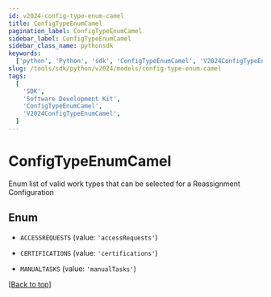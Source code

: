 ```yaml
---
id: v2024-config-type-enum-camel
title: ConfigTypeEnumCamel
pagination_label: ConfigTypeEnumCamel
sidebar_label: ConfigTypeEnumCamel
sidebar_class_name: pythonsdk
keywords:
  ['python', 'Python', 'sdk', 'ConfigTypeEnumCamel', 'V2024ConfigTypeEnumCamel']
slug: /tools/sdk/python/v2024/models/config-type-enum-camel
tags:
  [
    'SDK',
    'Software Development Kit',
    'ConfigTypeEnumCamel',
    'V2024ConfigTypeEnumCamel',
  ]
---
```


# ConfigTypeEnumCamel

Enum list of valid work types that can be selected for a Reassignment Configuration

## Enum

- `ACCESSREQUESTS` (value: `'accessRequests'`)

- `CERTIFICATIONS` (value: `'certifications'`)

- `MANUALTASKS` (value: `'manualTasks'`)

[[Back to top]](#)
